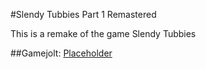 #Slendy Tubbies Part 1 Remastered

This is a remake of the game Slendy Tubbies

##Gamejolt: [Placeholder](https://youtu.be/dQw4w9WgXcQ?si=yLNj-QeUJ48GKjIv)
